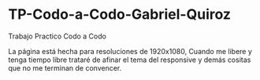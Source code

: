 # TP-Codo-a-Codo-Gabriel-Quiroz
Trabajo Practico Codo a Codo

La página está hecha para resoluciones de 1920x1080, Cuando me libere y tenga tiempo libre trataré de afinar el tema del responsive y demás cositas que no me terminan de convencer.

